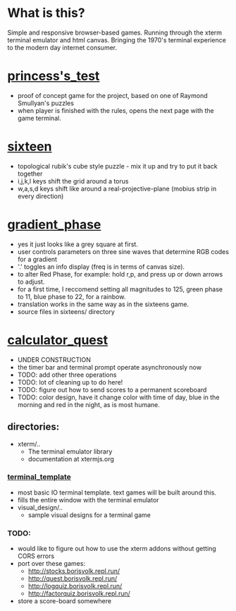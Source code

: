 # What is this?
Simple and responsive browser-based games. 
Running through the xterm terminal emulator and html canvas.
Bringing the 1970's terminal experience to the modern day internet consumer.

# [princess's_test](https://boris-volkov.github.io/games/princess/rules.html)
  - proof of concept game for the project, based on one of Raymond Smullyan's puzzles
  - when player is finished with the rules, opens the next page with the game terminal.

# [sixteen](https://boris-volkov.github.io/games/sixteens/sixteens.html)
  - topological rubik's cube style puzzle - mix it up and try to put it back together
  - i,j,k,l keys shift the grid around a torus
  - w,a,s,d keys shift like around a real-projective-plane (mobius strip in every direction)

# [gradient_phase](https://boris-volkov.github.io/games/sixteens/gradient.html?size=32)
  - yes it just looks like a grey square at first.
  - user controls parameters on three sine waves that determine RGB codes for a gradient
  - '.' toggles an info display (freq is in terms of canvas size).
  - to alter Red Phase, for example: hold r,p, and press up or down arrows to adjust.
  - for a first time, I reccomend setting all magnitudes to 125, green phase to 11, blue phase to 22, for a rainbow.
  - translation works in the same way as in the sixteens game. 
  - source files in sixteens/ directory

# [calculator_quest](https://boris-volkov.github.io/games/quest/quest.html)
  - UNDER CONSTRUCTION
  - the timer bar and terminal prompt operate asynchronously now
  - TODO: add other three operations
  - TODO: lot of cleaning up to do here!
  - TODO: figure out how to send scores to a permanent scoreboard
  - TODO: color design, have it change color with time of day, blue in the morning and red in the night, as is most humane.

## directories:
- xterm/..
  - The terminal emulator library
  - documentation at xtermjs.org

### [terminal_template](https://boris-volkov.github.io/games/basic_terminal_page.html)
  - most basic IO terminal template. text games will be built around this.
  - fills the entire window with the terminal emulator
- visual_design/..
  - sample visual designs for a terminal game
  
### TODO:
- would like to figure out how to use the xterm addons without getting CORS errors
- port over these games:
  - http://stocks.borisvolk.repl.run/
  - http://quest.borisvolk.repl.run/
  - http://logquiz.borisvolk.repl.run/
  - http://factorquiz.borisvolk.repl.run/
- store a score-board somewhere

